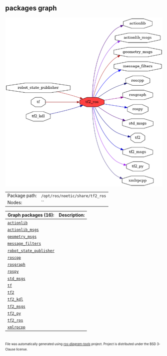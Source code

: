 <!--
File was automatically generated using 'ros-diagram-tools' project.
Project is distributed under the BSD 3-Clause license.
-->

## packages graph

[![tf2_ros](tf2_ros.png "tf2_ros")](tf2_ros.png)

|     |     |
| --- | --- |
| Package path: | `/opt/ros/noetic/share/tf2_ros` |
| Nodes: | `` |


| Graph packages (16): | Description: |
| -------------------- | ------------ |
| [`actionlib`](actionlib.md) |  |
| [`actionlib_msgs`](actionlib_msgs.md) |  |
| [`geometry_msgs`](geometry_msgs.md) |  |
| [`message_filters`](message_filters.md) |  |
| [`robot_state_publisher`](robot_state_publisher.md) |  |
| [`roscpp`](roscpp.md) |  |
| [`rosgraph`](rosgraph.md) |  |
| [`rospy`](rospy.md) |  |
| [`std_msgs`](std_msgs.md) |  |
| [`tf`](tf.md) |  |
| [`tf2`](tf2.md) |  |
| [`tf2_kdl`](tf2_kdl.md) |  |
| [`tf2_msgs`](tf2_msgs.md) |  |
| [`tf2_py`](tf2_py.md) |  |
| [`tf2_ros`](tf2_ros.md) |  |
| [`xmlrpcpp`](xmlrpcpp.md) |  |


</br>
<font size="1">
File was automatically generated using <a href="https://github.com/anetczuk/ros-diagram-tools"><i>ros-diagram-tools</i></a> project.
Project is distributed under the BSD 3-Clause license.
</font>
